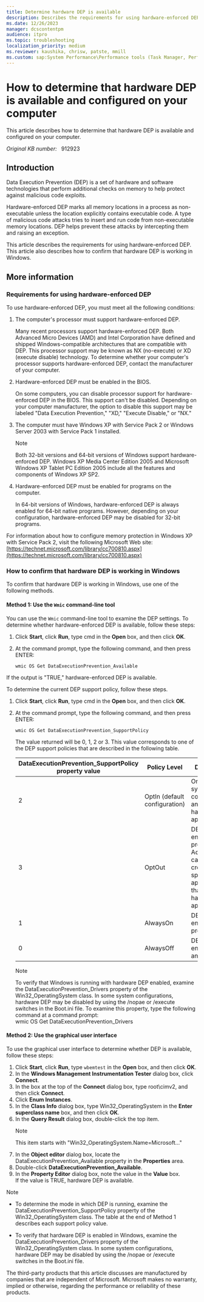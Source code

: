 ```yaml
---
title: Determine hardware DEP is available
description: Describes the requirements for using hardware-enforced DEP. Also describes how to confirm that hardware DEP is working.
ms.date: 12/26/2023
manager: dcscontentpm
audience: itpro
ms.topic: troubleshooting
localization_priority: medium
ms.reviewer: kaushika, chrisw, patste, mmill
ms.custom: sap:System Performance\Performance tools (Task Manager, Perfmon, WSRM, and WPA), csstroubleshoot
---
```

# How to determine that hardware DEP is available and configured on your computer

This article describes how to determine that hardware DEP is available and configured on your computer.

_Original KB number:_ &nbsp; 912923

## Introduction

Data Execution Prevention (DEP) is a set of hardware and software technologies that perform additional checks on memory to help protect against malicious code exploits.

Hardware-enforced DEP marks all memory locations in a process as non-executable unless the location explicitly contains executable code. A type of malicious code attacks tries to insert and run code from non-executable memory locations. DEP helps prevent these attacks by intercepting them and raising an exception.

This article describes the requirements for using hardware-enforced DEP. This article also describes how to confirm that hardware DEP is working in Windows.

## More information

### Requirements for using hardware-enforced DEP

To use hardware-enforced DEP, you must meet all the following conditions:

1. The computer's processor must support hardware-enforced DEP.

   Many recent processors support hardware-enforced DEP. Both Advanced Micro Devices (AMD) and Intel Corporation have defined and shipped Windows-compatible architectures that are compatible with DEP. This processor support may be known as NX (no-execute) or XD (execute disable) technology. To determine whether your computer's processor supports hardware-enforced DEP, contact the manufacturer of your computer.
2. Hardware-enforced DEP must be enabled in the BIOS.

   On some computers, you can disable processor support for hardware-enforced DEP in the BIOS. This support can't be disabled. Depending on your computer manufacturer, the option to disable this support may be labeled "Data Execution Prevention," "XD," "Execute Disable," or "NX."
3. The computer must have Windows XP with Service Pack 2 or Windows Server 2003 with Service Pack 1 installed.

   > [!NOTE]
   > Both 32-bit versions and 64-bit versions of Windows support hardware-enforced DEP. Windows XP Media Center Edition 2005 and Microsoft Windows XP Tablet PC Edition 2005 include all the features and components of Windows XP SP2.
4. Hardware-enforced DEP must be enabled for programs on the computer.

   In 64-bit versions of Windows, hardware-enforced DEP is always enabled for 64-bit native programs. However, depending on your configuration, hardware-enforced DEP may be disabled for 32-bit programs.  

For information about how to configure memory protection in Windows XP with Service Pack 2, visit the following Microsoft Web site:  
[https://technet.microsoft.com/library/cc700810.aspx](https://technet.microsoft.com/library/cc700810.aspx)  

### How to confirm that hardware DEP is working in Windows

To confirm that hardware DEP is working in Windows, use one of the following methods.

#### Method 1: Use the `Wmic` command-line tool

You can use the `Wmic` command-line tool to examine the DEP settings. To determine whether hardware-enforced DEP is available, follow these steps:  

1. Click **Start**, click **Run**, type cmd in the **Open** box, and then click **OK**.
2. At the command prompt, type the following command, and then press ENTER:  

   ```console  
   wmic OS Get DataExecutionPrevention_Available  
   ```  

If the output is "TRUE," hardware-enforced DEP is available.  

To determine the current DEP support policy, follow these steps.  

1. Click **Start**, click **Run**, type cmd in the **Open** box, and then click **OK**.
2. At the command prompt, type the following command, and then press ENTER:  

   ```console  
   wmic OS Get DataExecutionPrevention_SupportPolicy  
   ```  

   The value returned will be 0, 1, 2 or 3. This value corresponds to one of the DEP support policies that are described in the following table.

    | DataExecutionPrevention_SupportPolicy property value| Policy Level| Description |
    |---|---|---|
    |2|OptIn (default configuration)|Only Windows system components and services have DEP applied|
    |3|OptOut|DEP is enabled for all processes. Administrators can manually create a list of specific applications that do not have DEP applied|
    |1|AlwaysOn|DEP is enabled for all processes|
    |0|AlwaysOff|DEP is not enabled for any processes|

   > [!NOTE]
   > To verify that Windows is running with hardware DEP enabled, examine the DataExecutionPrevention_Drivers property of the Win32_OperatingSystem class. In some system configurations, hardware DEP may be disabled by using the /nopae or /execute switches in the Boot.ini file. To examine this property, type the following command at a command prompt:  
   wmic OS Get DataExecutionPrevention_Drivers  

#### Method 2: Use the graphical user interface

To use the graphical user interface to determine whether DEP is available, follow these steps:  

1. Click **Start**, click **Run**, type `wbemtest` in the **Open** box, and then click **OK**.
2. In the **Windows Management Instrumentation Tester** dialog box, click **Connect**.
3. In the box at the top of the **Connect** dialog box, type root\cimv2, and then click **Connect**.
4. Click **Enum Instances**.
5. In the **Class Info** dialog box, type Win32_OperatingSystem
in the **Enter superclass name** box, and then click **OK**.
6. In the **Query Result** dialog box, double-click the top item.
   > [!NOTE]
   > This item starts with "Win32_OperatingSystem.Name=Microsoft..."
7. In the **Object editor** dialog box, locate the DataExecutionPrevention_Available property in the **Properties** area.
8. Double-click **DataExecutionPrevention_Available**.
9. In the **Property Editor** dialog box, note the value in the **Value** box.  
  If the value is TRUE, hardware DEP is available.

>[!Note]
>
>- To determine the mode in which DEP is running, examine the DataExecutionPrevention_SupportPolicy property of the Win32_OperatingSystem class. The table at the end of Method 1 describes each support policy value.  
>
>- To verify that hardware DEP is enabled in Windows, examine the DataExecutionPrevention_Drivers property of the Win32_OperatingSystem class. In some system configurations, hardware DEP may be disabled by using the /nopae or /execute switches in the Boot.ini file.  

The third-party products that this article discusses are manufactured by companies that are independent of Microsoft. Microsoft makes no warranty, implied or otherwise, regarding the performance or reliability of these products.
